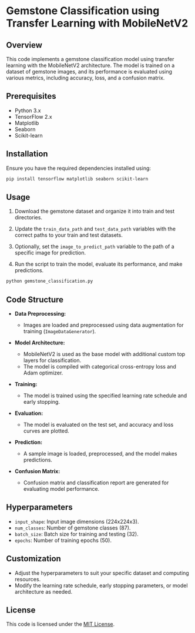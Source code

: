 # Gemstone Classification using Transfer Learning with MobileNetV2

## Overview

This code implements a gemstone classification model using transfer learning with the MobileNetV2 architecture. The model is trained on a dataset of gemstone images, and its performance is evaluated using various metrics, including accuracy, loss, and a confusion matrix.

## Prerequisites

- Python 3.x
- TensorFlow 2.x
- Matplotlib
- Seaborn
- Scikit-learn

## Installation

Ensure you have the required dependencies installed using:

```bash
pip install tensorflow matplotlib seaborn scikit-learn
```

## Usage

1. Download the gemstone dataset and organize it into train and test directories.

2. Update the `train_data_path` and `test_data_path` variables with the correct paths to your train and test datasets.

3. Optionally, set the `image_to_predict_path` variable to the path of a specific image for prediction.

4. Run the script to train the model, evaluate its performance, and make predictions.

```bash
python gemstone_classification.py
```

## Code Structure

- **Data Preprocessing:**
  - Images are loaded and preprocessed using data augmentation for training (`ImageDataGenerator`).
  
- **Model Architecture:**
  - MobileNetV2 is used as the base model with additional custom top layers for classification.
  - The model is compiled with categorical cross-entropy loss and Adam optimizer.

- **Training:**
  - The model is trained using the specified learning rate schedule and early stopping.

- **Evaluation:**
  - The model is evaluated on the test set, and accuracy and loss curves are plotted.

- **Prediction:**
  - A sample image is loaded, preprocessed, and the model makes predictions.

- **Confusion Matrix:**
  - Confusion matrix and classification report are generated for evaluating model performance.

## Hyperparameters

- `input_shape`: Input image dimensions (224x224x3).
- `num_classes`: Number of gemstone classes (87).
- `batch_size`: Batch size for training and testing (32).
- `epochs`: Number of training epochs (50).

## Customization

- Adjust the hyperparameters to suit your specific dataset and computing resources.
- Modify the learning rate schedule, early stopping parameters, or model architecture as needed.

## License

This code is licensed under the [MIT License](LICENSE).
